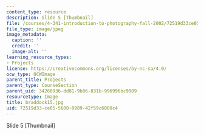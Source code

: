 ```yaml
---
content_type: resource
description: Slide 5 [Thumbnail]
file: /courses/4-341-introduction-to-photography-fall-2002/72519d33ce055600098942f59c6860c4_braddock15.jpg
file_type: image/jpeg
image_metadata:
  caption: ''
  credit: ''
  image-alt: ''
learning_resource_types:
- Projects
license: https://creativecommons.org/licenses/by-nc-sa/4.0/
ocw_type: OCWImage
parent_title: Projects
parent_type: CourseSection
parent_uid: 34260936-dd81-9b86-831b-996996bc9909
resourcetype: Image
title: braddock15.jpg
uid: 72519d33-ce05-5600-0989-42f59c6860c4
---
```

Slide 5 [Thumbnail]